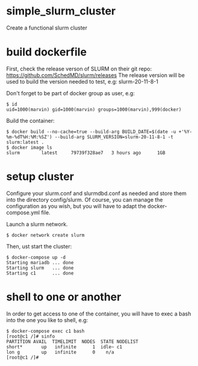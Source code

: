 # simple_slurm_cluster
Create a functional slurm cluster

# build dockerfile

First, check the release verson of SLURM on their git repo: https://github.com/SchedMD/slurm/releases
The release version will be used to build the version needed to test, e.g: slurm-20-11-8-1

Don't forget to be part of docker group as user, e.g:

```console
$ id
uid=1000(marvin) gid=1000(marvin) groups=1000(marvin),999(docker)
```
Build the container:
```
$ docker build --no-cache=true --build-arg BUILD_DATE=$(date -u +'%Y-%m-%dT%H:%M:%SZ') --build-arg SLURM_VERSION=slurm-20-11-8-1 -t slurm:latest .
$ docker image ls
slurm        latest     79739f328ae7   3 hours ago      1GB
```
# setup cluster

Configure your slurm.conf and slurmdbd.conf as needed and store them into the directory config/slurm. Of course, you can manage the configuration as you wish, but you will have to adapt the docker-compose.yml file.

Launch a slurm network.
```console
$ docker network create slurm
```

Then, ust start the cluster:
```console
$ docker-compose up -d
Starting mariadb ... done
Starting slurm   ... done
Starting c1      ... done
```
# shell to one or another

In order to get access to one of the container, you will have to exec a bash into the one you like to shell, e.g:
```console
$ docker-compose exec c1 bash
[root@c1 /]# sinfo
PARTITION AVAIL  TIMELIMIT  NODES  STATE NODELIST
short*       up   infinite      1  idle~ c1
lon g        up   infinite      0    n/a
[root@c1 /]#
```

